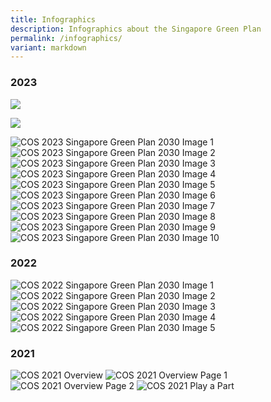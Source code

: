 ```yaml
---
title: Infographics
description: Infographics about the Singapore Green Plan
permalink: /infographics/
variant: markdown
---
```

### 2023

![](/images/infographics/cop28_infographic_ca_efforts.png)

![](/images/infographics/cop28_infographic_cm_efforts.png)
																													 
<img src="/images/infographics/cosgp2023-1.png" alt="COS 2023 Singapore Green Plan 2030 Image 1"> 

<img src="/images/infographics/cosgp2023-2.png" alt="COS 2023 Singapore Green Plan 2030 Image 2"> 

<img src="/images/infographics/cosgp2023-3.png" alt="COS 2023 Singapore Green Plan 2030 Image 3"> 

<img src="/images/infographics/cosgp2023-4.png" alt="COS 2023 Singapore Green Plan 2030 Image 4"> 

<img src="/images/infographics/cosgp2023-5.png" alt="COS 2023 Singapore Green Plan 2030 Image 5"> 

<img src="/images/infographics/cosgp2023-6.png" alt="COS 2023 Singapore Green Plan 2030 Image 6"> 

<img src="/images/infographics/cosgp2023-7.png" alt="COS 2023 Singapore Green Plan 2030 Image 7"> 

<img src="/images/infographics/cosgp2023-8.png" alt="COS 2023 Singapore Green Plan 2030 Image 8"> 

<img src="/images/infographics/cosgp2023-9.png" alt="COS 2023 Singapore Green Plan 2030 Image 9"> 

<img src="/images/infographics/cosgp2023-10.png" alt="COS 2023 Singapore Green Plan 2030 Image 10"> 

### 2022 

<img src="/images/infographics/cos2022_1.jpg" alt="COS 2022 Singapore Green Plan 2030 Image 1"> 

<img src="/images/infographics/cos2022_2.jpg" alt="COS 2022 Singapore Green Plan 2030 Image 2"> 

<img src="/images/infographics/cos2022_3.jpg" alt="COS 2022 Singapore Green Plan 2030 Image 3"> 

<img src="/images/infographics/cos2022_4.jpg" alt="COS 2022 Singapore Green Plan 2030 Image 4"> 

<img src="/images/infographics/cos2022_5.jpg" alt="COS 2022 Singapore Green Plan 2030 Image 5"> 


### 2021 

<img src="/images/resources/cos-sgp-infographics.png" alt="COS 2021 Overview"> 

<img src="/images/resources/sgp_overview_p1.png" alt="COS 2021 Overview Page 1"> 

<img src="/images/resources/sgp_overview_p2.png" alt="COS 2021 Overview Page 2"> 

<img src="/images/resources/sgp_actionables.jpg" alt="COS 2021 Play a Part">